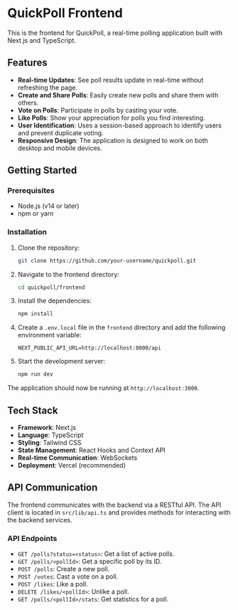 # QuickPoll Frontend

This is the frontend for QuickPoll, a real-time polling application built with Next.js and TypeScript.

## Features

- **Real-time Updates**: See poll results update in real-time without refreshing the page.
- **Create and Share Polls**: Easily create new polls and share them with others.
- **Vote on Polls**: Participate in polls by casting your vote.
- **Like Polls**: Show your appreciation for polls you find interesting.
- **User Identification**: Uses a session-based approach to identify users and prevent duplicate voting.
- **Responsive Design**: The application is designed to work on both desktop and mobile devices.

## Getting Started

### Prerequisites

- Node.js (v14 or later)
- npm or yarn

### Installation

1. Clone the repository:
   ```bash
   git clone https://github.com/your-username/quickpoll.git
   ```
2. Navigate to the frontend directory:
   ```bash
   cd quickpoll/frontend
   ```
3. Install the dependencies:
   ```bash
   npm install
   ```
4. Create a `.env.local` file in the `frontend` directory and add the following environment variable:
   ```env
   NEXT_PUBLIC_API_URL=http://localhost:8000/api
   ```
5. Start the development server:
   ```bash
   npm run dev
   ```

The application should now be running at `http://localhost:3000`.

## Tech Stack

- **Framework**: Next.js
- **Language**: TypeScript
- **Styling**: Tailwind CSS
- **State Management**: React Hooks and Context API
- **Real-time Communication**: WebSockets
- **Deployment**: Vercel (recommended)

## API Communication

The frontend communicates with the backend via a RESTful API. The API client is located in `src/lib/api.ts` and provides methods for interacting with the backend services.

### API Endpoints

- `GET /polls?status=<status>`: Get a list of active polls.
- `GET /polls/<pollId>`: Get a specific poll by its ID.
- `POST /polls`: Create a new poll.
- `POST /votes`: Cast a vote on a poll.
- `POST /likes`: Like a poll.
- `DELETE /likes/<pollId>`: Unlike a poll.
- `GET /polls/<pollId>/stats`: Get statistics for a poll.
